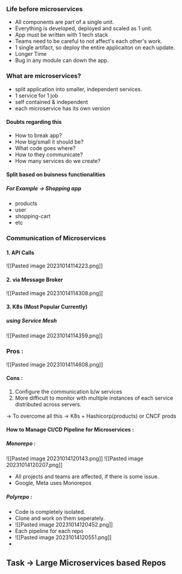 

### Life before microservices

- All components are part of a single unit.
- Everything is developed, deployed and scaled as 1 unit.
- App must be written with 1 tech stack
- Teams need to be careful to not affect's each other's work.
- 1 single artifact, so deploy the entire applicaiton on each update.
- Longer Time
- Bug in any module can down the app.

### What are microservices?

- split application into smaller, independent services.
- 1 service for 1 job
- self contained & independent
- each microservice has its own version

#### Doubts regarding this
- How to break app?
- How big/small it should be?
- What code goes where?
- How to they communicate?
- How many services do we create?

#### Split based on buisness functionalities

##### For Example -> Shopping app
- products
- user
- shopping-cart
- etc

### Communication of Microservices
#### 1. API Calls
![[Pasted image 20231014114223.png]]

#### 2. via Message Broker
![[Pasted image 20231014114308.png]]

#### 3. K8s (Most Popular Currently)
##### using Service Mesh
![[Pasted image 20231014114359.png]]

### Pros :
![[Pasted image 20231014114608.png]]

#### Cons :

1. Configure the communication b/w services
2. More difficult to monitor with multiple instances of each service distributed across servers.

-> To overcome all this -> K8s + Hashicorp(products) or CNCF prods

#### How to Manage CI/CD Pipeline for Microservices :

##### Monorepo : 
![[Pasted image 20231014120143.png]]
![[Pasted image 20231014120207.png]]
- All projects and teams are affected, if there is some issue.
- Google, Meta uses Monorepos

##### Polyrepo :
- Code is completely isolated.
- Clone and work on them seperately.
- ![[Pasted image 20231014120452.png]]
- Each pipeline for each repo
- ![[Pasted image 20231014120551.png]]
- 


## Task -> Large Microservices based Repos



